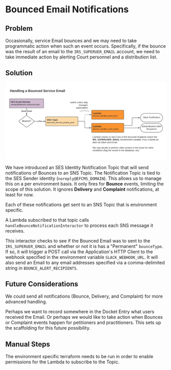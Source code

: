 # Bounced Email Notifications

## Problem

Occasionally, service Email bounces and we may need to take programmatic action when such an event occurs. Specifically, if the bounce was the result of an email to the `IRS_SUPERUER_EMAIL` account, we need to take immediate action by alerting Court personnel and a distribution list.

## Solution

![chart](./bounced-email-notifications.png)

We have introduced an SES Identity Notification Topic that will send notifications of Bounces to an SNS Topic. The Notification Topic is tied to the SES Sender identity (`noreply@EFCMS_DOMAIN`). This allows us to manage this on a per environment basis. It only fires for **Bounce** events, limiting the scope of this solution. It ignores **Delivery** and **Complaint** notifications, at least for now.

Each of these notifications get sent to an SNS Topic that is environment specific.

A Lambda subscribed to that topic calls `handleBounceNotificationInteractor` to process each SNS message it receives.

This interactor checks to see if the Bounced Email was to sent to the `IRS_SUPERUER_EMAIL` and whether or not it is has a "Permanent" `bounceType`. If so, it will trigger a POST call via the Application's HTTP Client to the webhook specified in the environment variable `SLACK_WEBHOOK_URL`. It will also send an Email to any email addresses specified via a comma-delimited string in `BOUNCE_ALERT_RECIPIENTS`.

## Future Considerations

We could send all notifications (Bounce, Delivery, and Complaint) for more advanced handling.

Perhaps we want to record somewhere in the Docket Entry what users received the Email. Or perhaps we would like to take action when Bounces or Complaint events happen for petitioners and practitioners. This sets up the scaffolding for this future possibility.

## Manual Steps

The environment specific terraform needs to be run in order to enable permissions for the Lambda to subscribe to the Topic.
